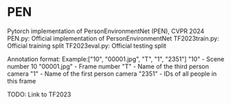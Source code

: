 # PEN
Pytorch implementation of PersonEnvironmentNet (PEN), CVPR 2024
PEN.py: Official implementation of PersonEnvironmentNet
TF2023train.py: Official training split
TF2023eval.py: Official testing split

Annotation format:
Example:["10", "00001.jpg", "T", "1", "2351"]
"10" - Scene number 10
"00001.jpg" - Frame number
"T" - Name of the third person camera
"1" - Name of the first person camera
"2351" - IDs of all people in this frame

TODO: Link to TF2023

